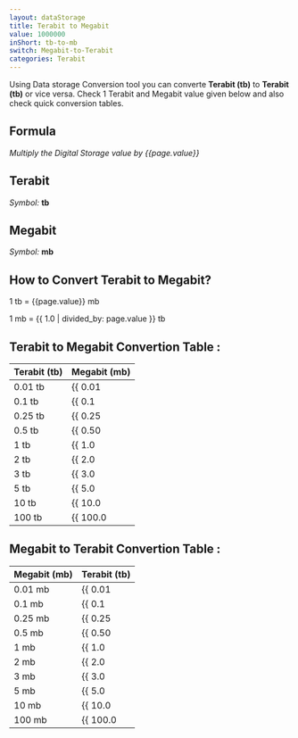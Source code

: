 ```yaml
---
layout: dataStorage
title: Terabit to Megabit
value: 1000000
inShort: tb-to-mb
switch: Megabit-to-Terabit
categories: Terabit
---
```


Using Data storage Conversion tool you can converte **Terabit (tb)** to **Terabit (tb)** or vice versa. Check 1 Terabit and Megabit value given below and also check quick conversion tables.

## Formula
*Multiply the Digital Storage value by {{page.value}}*

## Terabit
*Symbol:* **tb**

## Megabit
*Symbol:* **mb**

## How to Convert Terabit to Megabit?

1 tb = {{page.value}} mb

1 mb = {{ 1.0 | divided_by: page.value }} tb


## Terabit to Megabit Convertion Table :

| Terabit (tb) | Megabit (mb) |
| ---- | ---- |
| 0.01 tb | {{ 0.01 | times: page.value }} mb |
| 0.1 tb | {{ 0.1 | times: page.value }} mb |
| 0.25 tb | {{ 0.25 | times: page.value }} mb |
| 0.5 tb | {{ 0.50 | times: page.value }} mb |
| 1 tb | {{ 1.0 | times: page.value }} mb |
| 2 tb | {{ 2.0 | times: page.value }} mb |
| 3 tb | {{ 3.0 | times: page.value }} mb |
| 5 tb | {{ 5.0 | times: page.value }} mb |
| 10 tb | {{ 10.0 | times: page.value }} mb |
| 100 tb | {{ 100.0 | times: page.value }} mb |

## Megabit to Terabit Convertion Table :

| Megabit (mb) | Terabit (tb) |
| ---- | ---- |
| 0.01 mb | {{ 0.01 | divided_by: page.value }} tb |
| 0.1 mb | {{ 0.1 | divided_by: page.value }} tb |
| 0.25 mb | {{ 0.25 | divided_by: page.value }} tb |
| 0.5 mb | {{ 0.50 | divided_by: page.value }} tb |
| 1 mb | {{ 1.0 | divided_by: page.value }} tb |
| 2 mb | {{ 2.0 | divided_by: page.value }} tb |
| 3 mb | {{ 3.0 | divided_by: page.value }} tb |
| 5 mb | {{ 5.0 | divided_by: page.value }} tb |
| 10 mb | {{ 10.0 | divided_by: page.value }} tb |
| 100 mb | {{ 100.0 | divided_by: page.value }} tb |


<script>
document.getElementById('selectInput')[14].selected = true
document.getElementById('selectOutput')[6].selected = true
</script>
